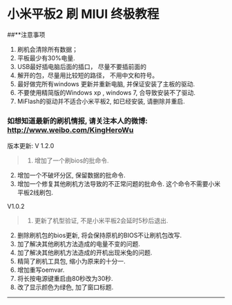 # 小米平板2 刷 MIUI 终极教程

##**注意事项
1. 刷机会清除所有数据； 
2.  平板最少有30%电量.
3. USB最好插电脑后面的插口， 尽量不要插前面的
4. 解开的包，尽量用比较短的路径， 不用中文和符号。 
5. 最好做完所有windows 更新并重新电脑, 并保证安装了主板的驱动. 
6. 不要使用精简版的Windows xp , windows 7, 合导致安装不了驱动. 
7. MiFlash的驱动并不适合小米平板2, 如已经安装, 请删除并重启. 

### 如想知道最新的刷机情报, 请关注本人的微博:  http://www.weibo.com/KingHeroWu

版本更新:
V 1.2.0
> 1. 增加了一个刷bios的批命令.
  2. 增加一个不破坏分区, 保留数据的批命令. 
  3. 增加一个修复其他刷机方法导致的不正常问题的批命令. 这个命令不需要小米平板2线刷包. 

V1.0.2
>1. 更新了机型验证, 不是小米平板2会延时5秒后退出.
 2. 删除刷机包的bios更新, 将会保持原机的BIOS不让刷机包改写.
 3. 加了解决其他刷机方法造成的电量不变的问题. 
 4. 加了解决其他刷机方法造成的开机出现米兔的问题. 
 5. 精简了刷机工具包, 缩小为原来的十分一. 
 6.  增加重写oemvar. 
 7. 将长按电源键重启由80秒改为30秒.
 8. 改了显示颜色为绿色, 加了窗口标题. 
------------

